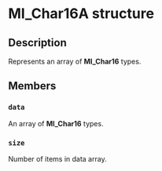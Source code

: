 # MI_Char16A structure

## Description

Represents an array of **MI_Char16** types.

## Members

### `data`

An array of **MI_Char16** types.

### `size`

Number of items in data array.